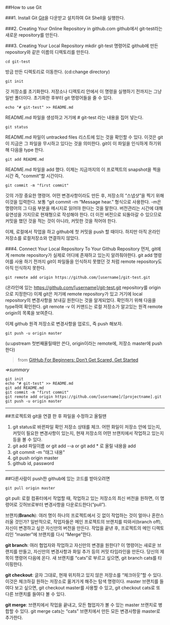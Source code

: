 ##How to use Git

###1. Install Git
[Git](https://desktop.github.com/)을 다운받고 설치하여 Git Shell을 실행한다.

###2. Creating Your Online Repository in github.com 
github에서 git-test라는 새로운 repository를 만든다.

###3. Creating Your Local Repository
	mkdir git-test
명령어로 github에 만든 repository와 같은 이름의 디렉토리를 만든다. 

	cd git-test
방금 만든 디렉토리로 이동한다. (cd:change directory)

	git init
깃 저장소를 초기화한다. 저장소나 디렉토리 안에서 이 명령을 실행하기 전까지는 그냥 일반 폴더이다. 초기화한 후부터 git 명령어들을 줄 수 있다.

	echo "# git-test" >> README.md
README.md 파일을 생성하고 거기에 # git-test 라는 내용을 집어 넣는다.

	git status
README.md 파일이 untracked files 리스트에 있는 것을 확인할 수 있다. 이것은 git이 지금은 그 파일을 무시하고 있다는 것을 의미한다. git이 이 파일을 인식하게 하기위해 다음을 type 한다.

	git add README.md
README.md 파일을 add 했다. 이제는 지금까지의 이 프로젝트의 snapshot을 찍을 시간 즉, "commit"할 시간이다. 

	git commit -m "first commit"
깃의 가장 중요한 명령어. 어떤 변경사항이라도 만든 후, 저장소의 “스냅샷”을 찍기 위해 이것을 입력한다. 보통 “git commit -m “Message hear.” 형식으로 사용한다. -m은 명령어의 그 다음 부분을 메시지로 읽어야 한다는 것을 말한다. 버전관리는 시간에 대해 유연성을 가지므로 현재형으로 작성해야 한다. 더 이전 버전으로 되돌아갈 수 있으므로 커밋을 했던 것을 적는 것이 아니라, 커밋한 것을 적어야 한다.

이제, 로컬에서 작업을 하고 github에 첫 커밋을 push 할 때이다. 하지만 아직 온라인 저장소를 로컬저장소와 연결하지 않았다.

###4. Connect Your Local Repository To Your Github Repository
먼저, git에게 remote repository가 실제로 어디에 존재하고 있는지 알려줘야한다. git add 명령어를 사용 하기 전까지 git이 파일들을 인식하지 못했던 것 처럼 remote repository도 아직 인식하지 못한다. 

	git remote add origin https://github.com/[username]/git-test.git

(온라인에 있는 https://github.com/[username]/git-test.git repository를 origin으로 지정한다)
이제 git은 저기에 remote repository가 있고 거기에 local repository의 변경사항을 보내길 원한다는 것을 알게되었다. 확인하기 위해 다음을 type하여 확인한다.
	git remote -v
이 커맨드는 로컬 저장소가 알고있는 원격 remote origin의 목록을 보여준다. 

이제 github 원격 저장소로 변경사항을 업로드, 즉 push 해보자. 

	git push -u origin master
(u:upstream 첫번째올릴때만 쓴다, origin이라는 remote에, 저장소 master에 push 한다)

>from [GitHub For Beginners: Don’t Get Scared, Get Started](http://readwrite.com/2013/09/30/understanding-github-a-journey-for-beginners-part-1/)

*=>summary*

	git init
	echo "# git-test" >> README.md
	git add README.md
	git commit -m "first commit"
	git remote add origin https://github.com/[username]/[projectname].git
	git push -u origin master

***

##프로젝트와 git을 연결 한 후 파일을 수정하고 올릴땐

1. git status로 바뀐파일 확인
   저장소 상태를 체크. 어떤 화일이 저장소 안에 있는지, 커밋이 필요한 변경사항이 있는지, 현재 저장소의 어떤 브랜치에서 작업하고 있는지 등을 볼 수 있다.
2. git add 파일이름 or git add --a or git add * 로 올릴 내용을 add
3. git commit -m "태그 내용"
4. git push origin master 
5. github id, password


***

##다른사람이 push한 github에 있는 코드를 받아오려면

	git pull origin master

git pull: 로컬 컴퓨터에서 작업할 때, 작업하고 있는 저장소의 최신 버전을 원하면, 이 명령어로 깃허브로부터 변경사항을 다운로드한다(“pull”).

브랜치(**Branch**): 여러 명이 하나의 프로젝트에서 깃 없이 작업하는 것이 얼마나 혼란스러울 것인가? 일반적으로, 작업자들은 메인 프로젝트의 브랜치를 따와서(branch off), 자신이 변경하고 싶은 자신만의 버전을 만든다. 작업을 끝낸 후, 프로젝트의 메인 디렉토리인 “master”에 브랜치를 다시 “Merge”한다.

**git branch**: 여러 협업자와 작업하고 자신만의 변경을 원한다? 이 명령어는 새로운 브랜치를 만들고, 자신만의 변경사항과 화일 추가 등의 커밋 타임라인을 만든다. 당신의 제목이 명령어 다음에 온다. 새 브랜치를 “cats”로 부르고 싶으면, git branch cats를 타이핑한다.

**git checkout**: 글자 그대로, 현재 위치하고 있지 않은 저장소를 “체크아웃”할 수 있다. 이것은 체크하길 원하는 저장소로 옮겨가게 해주는 탐색 명령이다. master 브랜치를 들여다 보고 싶으면, git checkout master를 사용할 수 있고, git checkout cats로 또 다른 브랜치를 들여다 볼 수 있다.

**git merge**: 브랜치에서 작업을 끝내고, 모든 협업자가 볼 수 있는 master 브랜치로 병합할 수 있다. git merge cats는 “cats” 브랜치에서 만든 모든 변경사항을 master로 추가한다.
